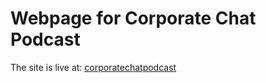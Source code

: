 # Webpage for Corporate Chat Podcast

The site is live at:
[corporatechatpodcast](corporatechatpodcast.com)
